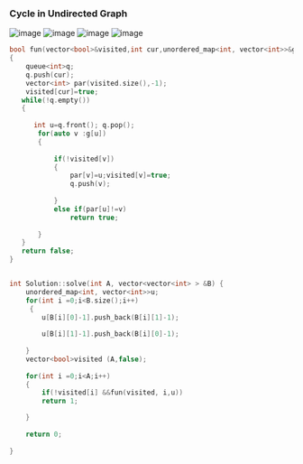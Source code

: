 ### __Cycle in Undirected Graph__

![image](https://user-images.githubusercontent.com/51910127/134799404-91b0f64f-34ec-4bc6-b666-aa48d2344908.png)
![image](https://user-images.githubusercontent.com/51910127/134799426-054f93f5-e34a-41b5-9772-d83f738b17be.png)
![image](https://user-images.githubusercontent.com/51910127/134799443-8ec0d5de-2292-4e1e-a038-4a82ba2de022.png)
![image](https://user-images.githubusercontent.com/51910127/134799448-56d71f23-bc8a-4af7-9fd7-f7a61e4a29be.png)
```cpp
bool fun(vector<bool>&visited,int cur,unordered_map<int, vector<int>>&g)
{
    queue<int>q;
    q.push(cur);
    vector<int> par(visited.size(),-1);
    visited[cur]=true;
   while(!q.empty())
   {
       
      int u=q.front(); q.pop();
       for(auto v :g[u])
       {
           
           if(!visited[v])
           {
               par[v]=u;visited[v]=true;
               q.push(v);
              
           }
           else if(par[u]!=v)
               return true;
           
       }
   }
   return false;
}


int Solution::solve(int A, vector<vector<int> > &B) {
    unordered_map<int, vector<int>>u;
    for(int i =0;i<B.size();i++) 
     {
        u[B[i][0]-1].push_back(B[i][1]-1);
    
        u[B[i][1]-1].push_back(B[i][0]-1);
        
    }
    vector<bool>visited (A,false);
    
    for(int i =0;i<A;i++)
    {
        if(!visited[i] &&fun(visited, i,u))
        return 1;

    }
    
    return 0;
    
}
```
